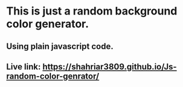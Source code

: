 # This is just a random background color generator. 
## Using plain javascript code.
## Live link: https://shahriar3809.github.io/Js-random-color-genrator/
